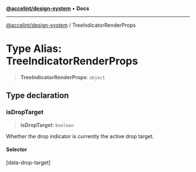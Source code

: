 [**@accelint/design-system**](../README.md) • **Docs**

***

[@accelint/design-system](../README.md) / TreeIndicatorRenderProps

# Type Alias: TreeIndicatorRenderProps

> **TreeIndicatorRenderProps**: `object`

## Type declaration

### isDropTarget

> **isDropTarget**: `boolean`

Whether the drop indicator is currently the active drop target.

#### Selector

[data-drop-target]
